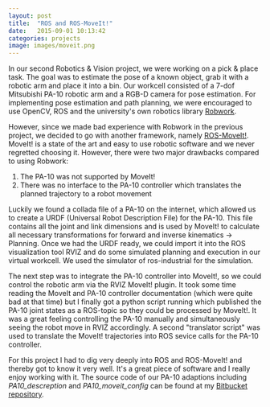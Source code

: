 ```yaml
---
layout: post
title:  "ROS and ROS-MoveIt!"
date:   2015-09-01 10:13:42
categories: projects
image: images/moveit.png
---
```


In our second Robotics & Vision project, we were working on a pick & place task.
The goal was to estimate the pose of a known object, grab it with a robotic
arm and place it into a bin. Our workcell consisted of a 7-dof Mitsubishi PA-10
robotic arm and a RGB-D camera for pose estimation. For implementing pose estimation
and path planning, we were encouraged to use OpenCV, ROS and the university's
own robotics library [Robwork][robwork].

However, since we made bad experience with Robwork in the previous project, we
decided to go with another framework, namely [ROS-MoveIt!][moveit]. MoveIt! is a
state of the art and easy to use robotic software and we never regretted choosing
it. However, there were two major drawbacks compared to using Robwork:

1. The PA-10 was not supported by MoveIt!
2. There was no interface to the PA-10 controller which translates the planned trajectory to a robot movement

Luckily we found a collada file of a PA-10 on the internet, which allowed us to
create a URDF (Universal Robot Description File) for the PA-10. This file
contains all the joint and link dimensions and is used by MoveIt! to calculate all
necessary transformations for forward and inverse kinematics → Planning. Once we had the
URDF ready, we could import it into the ROS visualization tool RVIZ and do some
simulated planning and execution in our virtual workcell. We used the simulator
of ros-industrial for the simulation.

The next step was to integrate the PA-10 controller into MoveIt!, so we could
control the robotic arm via the RVIZ MoveIt! plugin. It took some time reading
the MoveIt and PA-10 controller documentation (which were quite bad at that time)
but I finally got a python script running which published the PA-10 joint states
as a ROS-topic so they could be processed by MoveIt!. It was a great feeling
controlling the PA-10 manually and simultaneously seeing the robot move in RVIZ
accordingly. A second "translator script" was used to translate the MoveIt! trajectories into
ROS sevice calls for the PA-10 controller.

For this project I had to dig very deeply into ROS and ROS-MoveIt! and thereby got to know
it very well. It's a great piece of software and I really enjoy working with it.
The source code of our PA-10 adaptions including *PA10_descreption* and *PA10_moveit_config*
can be found at my [Bitbucket repository][bitbucket].

[robwork]:      http://www.robwork.dk/jrobwork/
[moveit]:   http://moveit.ros.org/
[bitbucket]: https://bitbucket.org/akrauch/rovi2_group8
